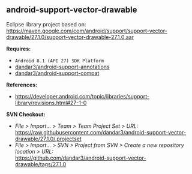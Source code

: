 ## android-support-vector-drawable

Eclipse library project based on:<br/>
https://maven.google.com/com/android/support/support-vector-drawable/27.1.0/support-vector-drawable-27.1.0.aar

**Requires:**
- `Android 8.1 (API 27) SDK Platform`
- [dandar3/android-support-annotations](https://github.com/dandar3/android-support-annotations/tree/27.1.0)
- [dandar3/android-support-compat](https://github.com/dandar3/android-support-compat/tree/27.1.0)

**References:**
- https://developer.android.com/topic/libraries/support-library/revisions.html#27-1-0

**SVN Checkout:**
- _File > Import... > Team > Team Project Set > URL:_<br/>
  https://raw.githubusercontent.com/dandar3/android-support-vector-drawable/27.1.0/.projectset
- _File > Import... > SVN > Project from SVN > Create a new repository location > URL:_<br/> 
  https://github.com/dandar3/android-support-vector-drawable/tags/27.1.0
